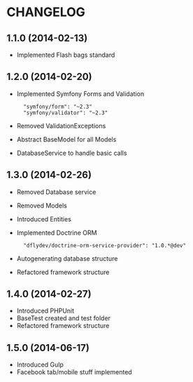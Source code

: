 CHANGELOG
=========

1.1.0 (2014-02-13)
------------------

* Implemented Flash bags standard


1.2.0 (2014-02-20)
------------------

* Implemented Symfony Forms and Validation
       
        "symfony/form": "~2.3"
        "symfony/validator": "~2.3"

* Removed ValidationExceptions
* Abstract BaseModel for all Models
* DatabaseService to handle basic calls

1.3.0 (2014-02-26)
------------------

* Removed Database service
* Removed Models
* Introduced Entities
* Implemented Doctrine ORM
       
        "dflydev/doctrine-orm-service-provider": "1.0.*@dev"
* Autogenerating database structure
* Refactored framework structure

1.4.0 (2014-02-27)
------------------

* Introduced PHPUnit
* BaseTest created and test folder
* Refactored framework structure

1.5.0 (2014-06-17)
------------------

* Introduced Gulp 
* Facebook tab/mobile stuff implemented
